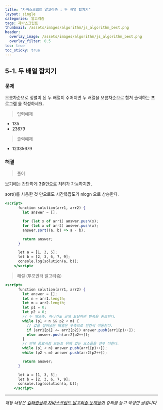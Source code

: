 ```yaml
---
title: "자바스크립트 알고리즘 : 두 배열 합치기"
layout: single
categories: 알고리즘
tags: 자바스크립트
thumbnail: /assets/images/algorithm/js_algorithm_best.png
header:
  overlay_image: /assets/images/algorithm/js_algorithm_best.png
  overlay_filter: 0.5
toc: true
toc_sticky: true
---
```


## 5-1. 두 배열 합치기

### 문제

오름차순으로 정렬이 된 두 배열이 주어지면 두 배열을 오름차순으로 합쳐 출력하는 프로그램
을 작성하세요.

> 입력예제

- 135
- 23679

> 출력예제

- 12335679

### 해결

> 풀이

보기에는 간단하게 3줄만으로 처리가 가능하지만,

sort()를 사용한 것 만으로도 시간복잡도가 nlogn 으로 상승한다.

```jsx
<script>
      function solution(arr1, arr2) {
        let answer = [];

        for (let x of arr1) answer.push(x);
        for (let x of arr2) answer.push(x);
        answer.sort((a, b) => a - b);

        return answer;
      }

      let a = [1, 3, 5];
      let b = [2, 3, 6, 7, 9];
      console.log(solution(a, b));
    </script>
```

> 해설 (투포인터 알고리즘)

```jsx
<script>
      function solution(arr1, arr2) {
        let answer = [];
        let n = arr1.length;
        let m = arr2.length;
        let p1 = 0;
        let p2 = 0;
        // 두 배열중, 하나라도 끝에 도달하면 반복을 종료한다.
        while (p1 < n && p2 < m) {
          // 값을 집어넣은 배열은 우측으로 한칸씩 이동한다.
          if (arr1[p1] <= arr2[p2]) answer.push(arr1[p1++]);
          else answer.push(arr2[p2++]);
        }
        // 반복 종료시점 포인트 뒤에 있는 요소들을 전부 더한다.
        while (p1 < n) answer.push(arr1[p1++]);
        while (p2 < m) answer.push(arr2[p2++]);

        return answer;
      }

      let a = [1, 3, 5];
      let b = [2, 3, 6, 7, 9];
      console.log(solution(a, b));
    </script>
```

---

_해당 내용은 [김태원님의 자바스크립트 알고리즘 문제풀이](https://www.inflearn.com/course/%EC%9E%90%EB%B0%94%EC%8A%A4%ED%81%AC%EB%A6%BD%ED%8A%B8-%EC%95%8C%EA%B3%A0%EB%A6%AC%EC%A6%98-%EB%AC%B8%EC%A0%9C%ED%92%80%EC%9D%B4/dashboard) 강의를 듣고 작성한 글입니다._
